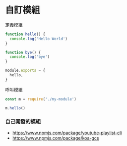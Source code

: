 # 自訂模組

定義模組

```js
function hello() {
  console.log('Hello World')
}

function bye() {
  console.log('bye')
}

module.exports = {
  hello,
}
```

呼叫模組

```js
const m = require('./my-module')

m.hello()
```

### 自己開發的模組

- <https://www.npmjs.com/package/youtube-playlist-cli>
- <https://www.npmjs.com/package/koa-gcs>
